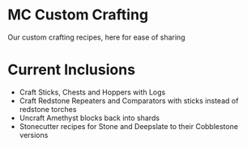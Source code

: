 # MC Custom Crafting
 Our custom crafting recipes, here for ease of sharing

# Current Inclusions

* Craft Sticks, Chests and Hoppers with Logs
* Craft Redstone Repeaters and Comparators with sticks instead of redstone torches
* Uncraft Amethyst blocks back into shards
* Stonecutter recipes for Stone and Deepslate to their Cobblestone versions